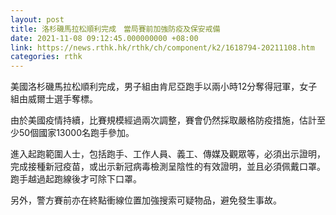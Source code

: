 ```yaml
---
layout: post
title: 洛杉磯馬拉松順利完成　當局賽前加強防疫及保安戒備
date: 2021-11-08 09:12:45.000000000 +08:00
link: https://news.rthk.hk/rthk/ch/component/k2/1618794-20211108.htm
categories: rthk
---
```


美國洛杉磯馬拉松順利完成，男子組由肯尼亞跑手以兩小時12分奪得冠軍，女子組由威爾士選手奪標。

由於美國疫情持續，比賽規模經過兩次調整，賽會仍然採取嚴格防疫措施，估計至少50個國家13000名跑手參加。

進入起跑範圍人士，包括跑手、工作人員、義工、傳媒及觀眾等，必須出示證明，完成接種新冠疫苗，或出示新冠病毒檢測呈陰性的有效證明，並且必須佩戴口罩。跑手越過起跑線後才可除下口罩。

另外，警方賽前亦在終點衝線位置加強搜索可疑物品，避免發生事故。
